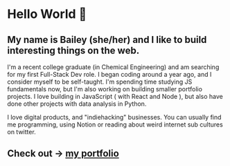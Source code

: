 # Hello World 👋

## My name is Bailey (she/her) and I like to build interesting things on the web.

I'm a recent college graduate (in Chemical Engineering) and am searching for my first Full-Stack Dev role. I began coding around a year ago, and I consider myself to be self-taught. I'm spending time studying JS fundamentals now, but I'm also working on building smaller portfolio projects. I love building in JavaScript ( with React and Node ), but also have done other projects with data analysis in Python. 

I love digital products, and "indiehacking" businesses. You can usually find me programming, using Notion or reading about weird internet sub cultures on twitter.

## Check out -> [my portfolio](https://baileyritchie.com/)
